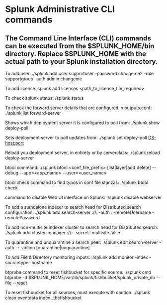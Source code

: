 # Splunk Administrative CLI commands

The Command Line Interface (CLI) commands can be executed from the $SPLUNK_HOME/bin directory.
Replace $SPLUNK_HOME with the actual path to your Splunk installation directory.
----------------------------------------------------------------------------------------------
To add user:
./splunk add user supportuser -password changeme2 -role supportgroup -auth admin:changeme

To add license:
splunk add licenses <path_to_license_file_required> 

To check splunk status:
/splunk status

To check the forward server details that are configured in outputs.conf:
./splunk list forward-server

Shows which deployment server it is configured to poll from:
./splunk show deploy-poll

Sets deployment server to poll updates from:
./splunk set deploy-poll <DS-host:port> 

Reload you deployment server, in entirety or by serverclass:
./splunk reload deploy-server

btool command:
./splunk btool <conf_file_prefix> [list|layer|add|delete] --debug --app=<app_name> --user=<user_name>

btool check command to find typos in conf file stanzas:
./splunk btool check

command to disable Web UI interface on Splunk:
./splunk disable webserver

To add a standalone indexer to search head for Distributed search configuration:
./splunk add search-server <scheme>://<host>:<port> -auth <user>:<password> -remoteUsername <peer-user> -remotePassword <peer-password>

To add non-multisite indexer cluster to search head for Distributed search:
./splunk add cluster-manager <scheme>://<host>:<port> -secret <indexers-pass4symmkey> -multisite false

To quarantine and unquarantine a search peer:
./splunk edit search-server -auth <user>:<password> <host>:<port> -action [quarantine|unquarantine]

To add File & Directory monitoring inputs:
./splunk add monitor <monitor file or  directory location> -index <index-name> -sourcetype <source type value> -hostname <host value to set>

btprobe command to reset fishbucket for specific source:
./splunk cmd btprobe -d $SPLUNK_HOME/var/lib/splunk/fishbucket/splunk_private_db --file <source> --reset

To reset fishbucket for all sources, must execute with caution:
./splunk clean eventdata index _thefishbucket
